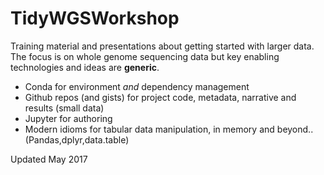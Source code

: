 # TidyWGSWorkshop

Training  material and presentations about  getting started with larger data.
The focus is on whole genome sequencing data but key enabling
 technologies and ideas are **generic**.

 - Conda for environment _and_ dependency management
 - Github repos (and gists) for project code, metadata,
      narrative and results (small data)
- Jupyter for authoring
- Modern idioms for tabular data manipulation, in memory and beyond..
    (Pandas,dplyr,data.table)



Updated May  2017

